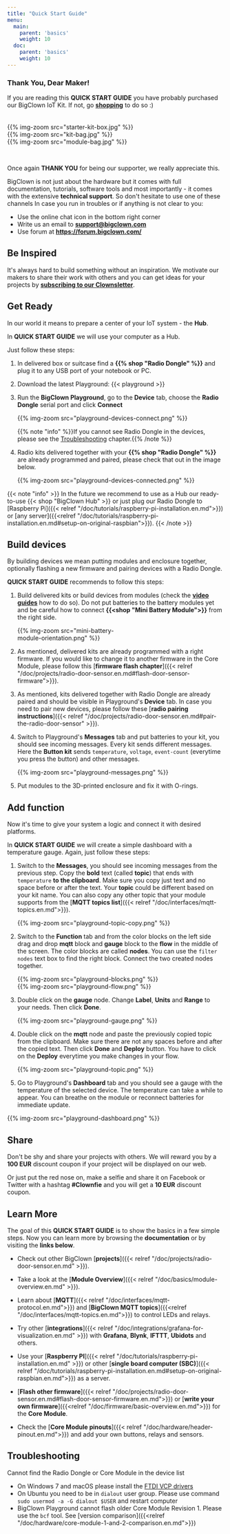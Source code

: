 ```yaml
---
title: "Quick Start Guide"
menu:
  main:
    parent: 'basics'
    weight: 10
  doc:
    parent: 'basics'
    weight: 10
---
```


### Thank You, Dear Maker!

If you are reading this **QUICK START GUIDE** you have probably purchased our BigClown IoT Kit. If not, go  [**shopping**](https://shop.bigclown.com) to do so :)

<div class="row" style="padding:20px 0 30px 0;">
    <div class="col-sm-4">
        {{% img-zoom src="starter-kit-box.jpg"  %}}
    </div>
    <div class="col-sm-4">
        {{% img-zoom src="kit-bag.jpg"  %}}
    </div>
    <div class="col-sm-4">
        {{% img-zoom src="module-bag.jpg"  %}}
    </div>
</div>

Once again **THANK YOU** for being our supporter, we really appreciate this.

BigClown is not just about the hardware but it comes with full documentation, tutorials, software tools and most importantly - it comes with the extensive **technical support**. So don't hesitate to use one of these channels In case you run in troubles or if anything is not clear to you:

- Use the online chat icon in the bottom right corner
- Write us an email to **<a href="mailto:support@bigclown.com">support@bigclown.com</a>**
- Use forum at **<a href="https://forum.bigclown.com/">https://forum.bigclown.com/</a>**

## Be Inspired

It's always hard to build something without an inspiration. We motivate our makers to share their work with others and you can get ideas for your projects by [**subscribing to our Clownsletter**](http://eepurl.com/drGLGf).


## Get Ready

In our world it means to prepare a center of your IoT system - the **Hub**.

In **QUICK START GUIDE** we will use your computer as a Hub.


Just follow these steps:

1. In delivered box or suitcase find a **{{% shop "Radio Dongle" %}}** and plug it to any USB port of your notebook or PC.

2.  Download the latest Playground:
{{< playground >}}

3. Run the **BigClown Playground**, go to the **Device** tab, choose the **Radio Dongle** serial port and click **Connect**

    {{% img-zoom src="playground-devices-connect.png"  %}}

    {{% note "info" %}}If you cannot see Radio Dongle in the devices, please see the <a href="#troubleshooting">Troubleshooting</a> chapter.{{% /note %}}

4. Radio kits delivered together with your **{{% shop "Radio Dongle" %}}** are already programmed and paired, please check that out in the image below.

    {{% img-zoom src="playground-devices-connected.png"  %}}

{{< note "info" >}}
In the future we recommend to use as a Hub our ready-to-use {{< shop "BigClown Hub" >}} or just plug our Radio Dongle to [Raspberry Pi]({{< relref "/doc/tutorials/raspberry-pi-installation.en.md">}}) or [any server]({{<relref "/doc/tutorials/raspberry-pi-installation.en.md#setup-on-original-raspbian">}}).
{{< /note >}}


## Build devices

By building devices we mean putting modules and enclosure together, optionally flashing a new firmware and pairing devices with a Radio Dongle.

**QUICK START GUIDE** recommends to follow this steps:

1. Build delivered kits or build devices from modules (check the [**video guides**](https://www.youtube.com/playlist?list=PLfRfhTxkuiVyc9P1TWw_DnAeh2INXwpFK) how to do so). Do not put batteries to the battery modules yet and be careful how to connect **{{<shop "Mini Battery Module">}}** from the right side.

    <div style="width:50%">
    {{% img-zoom src="mini-battery-module-orientation.png"  %}}
    </div>

2. As mentioned, delivered kits are already programmed with a right firmware. If you would like to change it to another firmware in the Core Module, please follow this [**firmware flash chapter**]({{< relref "/doc/projects/radio-door-sensor.en.md#flash-door-sensor-firmware">}}).

3. As mentioned, kits delivered together with Radio Dongle are already paired and should be visible in Playground's **Device** tab. In case you need to pair new devices, please follow these [**radio pairing instructions**]({{< relref "/doc/projects/radio-door-sensor.en.md#pair-the-radio-door-sensor" >}}).

4. Switch to Playground's **Messages** tab and put batteries to your kit, you should see incoming messages. Every kit sends different messages. Here the **Button kit** sends `temperature`, `voltage`, `event-count` (everytime you press the button) and other messages.

    {{% img-zoom src="playground-messages.png"  %}}

5. Put modules to the 3D-printed enclosure and fix it with O-rings.


## Add function

Now it's time to give your system a logic and connect it with desired platforms.

In **QUICK START GUIDE** we will create a simple dashboard with a temperature gauge. Again, just follow these steps:

1. Switch to the **Messages**, you should see incoming messages from the previous step. Copy the **bold** text (called **topic**) that ends with `temperature` **to the clipboard**. Make sure you copy just text and no space before or after the text. Your **topic** could be different based on your kit name. You can also copy any other topic that your module supports from the [**MQTT topics list**]({{< relref "/doc/interfaces/mqtt-topics.en.md">}}).

    {{% img-zoom src="playground-topic-copy.png"  %}}

2. Switch to the **Function** tab and from the color blocks on the left side drag and drop **mqtt** block and **gauge** block to the **flow** in the middle of the screen. The color blocks are called **nodes**. You can use the `filter nodes` text box to find the right block. Connect the two created nodes together.

    <div class="row">
        <div class="col-sm-6">
        {{% img-zoom src="playground-blocks.png"  %}}
        </div>
        <div class="col-sm-6">
            {{% img-zoom src="playground-flow.png"  %}}
        </div>
    </div>

3. Double click on the **gauge** node. Change **Label**, **Units** and **Range** to your needs. Then click **Done**.

    {{% img-zoom src="playground-gauge.png"  %}}


4. Double click on the **mqtt** node and paste the previously copied topic from the clipboard. Make sure there are not any spaces before and after the copied text. Then click **Done** and **Deploy** button. You have to click on the **Deploy** everytime you make changes in your flow.

    {{% img-zoom src="playground-topic.png"  %}}

5. Go to Playground's **Dashboard** tab and you should see a gauge with the temperature of the selected device. The temperature can take a while to appear. You can breathe on the module or reconnect batteries for immediate update.

{{% img-zoom src="playground-dashboard.png"  %}}

## Share

Don't be shy and share your projects with others. We will reward you by a **100 EUR** discount coupon if your project will be displayed on our web.

Or just put the red nose on, make a selfie and share it on Facebook or Twitter with a hashtag **#Clownfie** and you will get a **10 EUR** discount coupon.


## Learn More

The goal of this **QUICK START GUIDE** is to show the basics in a few simple steps. Now you can learn more by browsing the **documentation** or by visiting the **links below**.

* Check out other BigClown [**projects**]({{< relref "/doc/projects/radio-door-sensor.en.md" >}}).

* Take a look at the [**Module Overview**]({{< relref "/doc/basics/module-overview.en.md" >}}).

* Learn about [**MQTT**]({{< relref "/doc/interfaces/mqtt-protocol.en.md">}}) and [**BigClown MQTT topics**]({{<relref "/doc/interfaces/mqtt-topics.en.md">}}) to control LEDs and relays.
* Try other [**integrations**]({{< relref "/doc/integrations/grafana-for-visualization.en.md" >}}) with **Grafana**, **Blynk**, **IFTTT**, **Ubidots** and others.
* Use your [**Raspberry PI**]({{< relref "/doc/tutorials/raspberry-pi-installation.en.md" >}}) or other [**single board computer (SBC)**]({{< relref "/doc/tutorials/raspberry-pi-installation.en.md#setup-on-original-raspbian.en.md">}}) as a server.
* [**Flash other firmware**]({{< relref "/doc/projects/radio-door-sensor.en.md#flash-door-sensor-firmware.en.md">}}) or [**write your own firmware**]({{<relref "/doc/firmware/basic-overview.en.md">}}) for the **Core Module**.
* Check the [**Core Module pinouts**]({{< relref "/doc/hardware/header-pinout.en.md">}}) and add your own buttons, relays and sensors.

## Troubleshooting

Cannot find the Radio Dongle or Core Module in the device list

- On Windows 7 and macOS please install the [FTDI VCP drivers](https://www.ftdichip.com/Drivers/VCP.htm)
- On Ubuntu you need to be in `dialout` user group. Please use command `sudo usermod -a -G dialout $USER` and restart computer
- BigClown Playground cannot flash older Core Module Revision 1. Please use the `bcf` tool. See [version comparison]({{<relref "/doc/hardware/core-module-1-and-2-comparison.en.md">}})
